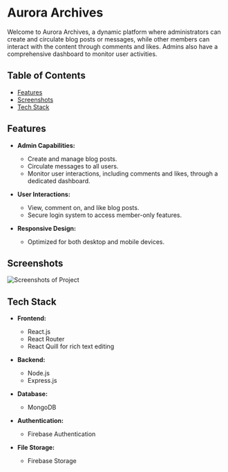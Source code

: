 # Aurora Archives

Welcome to Aurora Archives, a dynamic platform where administrators can create and circulate blog posts or messages, while other members can interact with the content through comments and likes. Admins also have a comprehensive dashboard to monitor user activities.

## Table of Contents

- [Features](#features)
- [Screenshots](#screenshots)
- [Tech Stack](#tech-stack)


## Features

- **Admin Capabilities:**
  - Create and manage blog posts.
  - Circulate messages to all users.
  - Monitor user interactions, including comments and likes, through a dedicated dashboard.

- **User Interactions:**
  - View, comment on, and like blog posts.
  - Secure login system to access member-only features.

- **Responsive Design:**
  - Optimized for both desktop and mobile devices.

## Screenshots

![Screenshots of Project](screenshots/)

## Tech Stack

- **Frontend:**
  - React.js
  - React Router
  - React Quill for rich text editing

- **Backend:**
  - Node.js
  - Express.js

- **Database:**
  - MongoDB

- **Authentication:**
  - Firebase Authentication

- **File Storage:**
  - Firebase Storage


